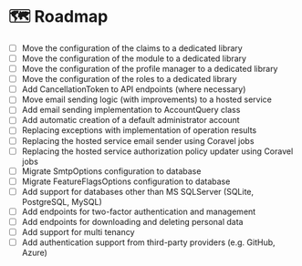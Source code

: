 ﻿# 🗺️ Roadmap

- [ ] Move the configuration of the claims to a dedicated library
- [ ] Move the configuration of the module to a dedicated library
- [ ] Move the configuration of the profile manager to a dedicated library
- [ ] Move the configuration of the roles to a dedicated library
- [ ] Add CancellationToken to API endpoints (where necessary)
- [ ] Move email sending logic (with improvements) to a hosted service
- [ ] Add email sending implementation to AccountQuery class
- [ ] Add automatic creation of a default administrator account
- [ ] Replacing exceptions with implementation of operation results 
- [ ] Replacing the hosted service email sender using Coravel jobs
- [ ] Replacing the hosted service authorization policy updater using Coravel jobs
- [ ] Migrate SmtpOptions configuration to database
- [ ] Migrate FeatureFlagsOptions configuration to database
- [ ] Add support for databases other than MS SQLServer (SQLite, PostgreSQL, MySQL)
- [ ] Add endpoints for two-factor authentication and management
- [ ] Add endpoints for downloading and deleting personal data
- [ ] Add support for multi tenancy
- [ ] Add authentication support from third-party providers (e.g. GitHub, Azure)